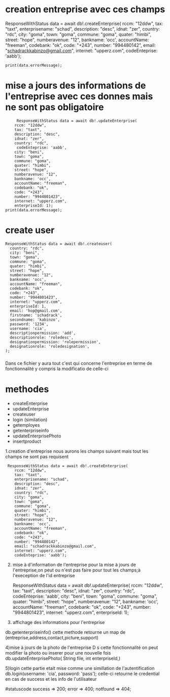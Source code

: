   
  # creation entreprise avec ces champs
   ResponseWithStatus data = await db!.createEnterprise(
        rccm: "12ddw",
        tax: "taxt",
        enterprisename: "schad",
        description: "desc",
        idnat: "zer",
        country: "rdc",
        city: "goma",
        town: "goma",
        commune: "goma",
        quater: "himbi",
        street: "hope",
        numberavenue: "12",
        bankname: 'occ',
        accountName: "freeman",
        codebank: "ok",
        code: "+243",
        number: "994480142",
        email: "schadrackkabinzo@gmail.com",
        internet: "upperz.com",
        codeEnteprise: 'aabb');

    print(data.errorMessage);


# mise a jours des informations de l'entreprise avec ces donnes mais ne sont pas obligatoire
         ResponseWithStatus data = await db!.updateEnterprise(
        rccm: "12ddw",
        tax: "taxt",
        description: "desc",
        idnat: "zer",
        country: "rdc",
         codeEnteprise: 'aabb',
        city: "beni",
        town: "goma",
        commune: "goma",
        quater: "himbi",
        street: "hope",
        numberavenue: "12",
        bankname: 'occ',
        accountName: "freeman",
        codebank: "ok",
        code: "+243",
        number: "9944801423",
        internet: "upperz.com",
        enterpriseId: 1);
    print(data.errorMessage);


  # create user

    ResponseWithStatus data = await db!.createuser(
      country: "rdc",
      city: "beni",
      town: "goma",
      commune: "goma",
      quater: "himbi",
      street: "hope",
      numberavenue: "12",
      bankname: 'occ',
      accountName: "freeman",
      codebank: "ok",
      code: "+243",
      number: "9944801423",
      internet: "upperz.com",
      enterpriseId: 1,
      email: 'hop@gmail.com',
      firstname: 'schadrack',
      secondname: 'kabinzo',
      password: '1234',
      username: 'cia',
      descriptionpermission: 'add',
      descriptionrole: 'roledesc',
      designationpermission: 'rolepermission',
      designationrole: 'roledesignation',
    );
### 


Dans ce fichier y aura tout c'est qui concerne l'entreprise en terme de fonctionnalité y compris la modificatio de celle-ci

 # methodes
  - createEnterprise
  - updateEnterprise
  - createuser
  - login (similation)
  - getemployes
  - getenterpriseinfo
  - updateEnterprisePhoto
  - insertproduct

  1.creation d'entreprise 
  nous aurons les champs suivant mais tout les champs ne sont pas requisent
  
     ResponseWithStatus data = await db!.createEnterprise(
        rccm: "12ddw",
        tax: "taxt",
        enterprisename: "schad",
        description: "desc",
        idnat: "zer",
        country: "rdc",
        city: "goma",
        town: "goma",
        commune: "goma",
        quater: "himbi",
        street: "hope",
        numberavenue: "12",
        bankname: 'occ',
        accountName: "freeman",
        codebank: "ok",
        code: "+243",
        number: "994480142",
        email: "schadrackkabinzo@gmail.com",
        internet: "upperz.com",
        codeEnteprise: 'aabb');

  2) mise à d'information de l'entreprise
       pour  la mise à jours de l'entreprise,on peut ou n'est pas faire pour tout les champs;à l'exeception de l'id entreprise
       
       ResponseWithStatus data = await db!.updateEnterprise(
        rccm: "12ddw",
        tax: "taxt",
        description: "desc",
        idnat: "zer",
        country: "rdc",
         codeEnteprise: 'aabb',
        city: "beni",
        town: "goma",
        commune: "goma",
        quater: "himbi",
        street: "hope",
        numberavenue: "12",
        bankname: 'occ',
        accountName: "freeman",
        codebank: "ok",
        code: "+243",
        number: "9944801423",
        internet: "upperz.com",
        enterpriseId: 1);
        
  3) affichage des informations pour l'entreprise
    
   db.getenterpriseinfo()
   cette methode retourne un map de (entreprise,address,contact,picture,support)
   
  4)mise à jours de la photo de l'entreprise
  D s cette fonctionnalité on peut modifier la photo ou inserer pour une nouvelle fois
    db.updateEnterprisePhoto( String file,
 int enterpriseId,)
 
 5)login
 cette partie etait mise comme une simillation de l'autentification
 db.login(username: 'cia', password: 'pass');
 celle-ci retourne le credential en cas de success et les info de l'utilisateur
 
#statuscode
  success => 200;
  error => 400;
  notfound => 404;
